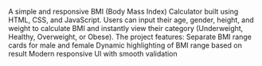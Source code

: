 A simple and responsive BMI (Body Mass Index) Calculator built using HTML, CSS, and JavaScript.
Users can input their age, gender, height, and weight to calculate BMI and instantly view their category (Underweight, Healthy, Overweight, or Obese).
The project features:
  Separate BMI range cards for male and female
  Dynamic highlighting of BMI range based on result
  Modern responsive UI with smooth validation
